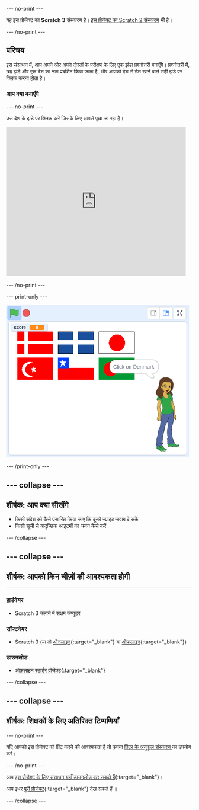 \--- no-print \---

यह इस प्रोजेक्ट का **Scratch 3** संस्करण है। [इस प्रोजेक्ट का Scratch 2 संस्करण](https://projects.raspberrypi.org/en/projects/guess-the-flag-scratch2) भी है।

\--- /no-print \---

## परिचय

इस संसाधन में, आप अपने और अपने दोस्तों के परीक्षण के लिए एक झंडा प्रश्नोत्तरी बनाएँगे। प्रश्नोत्तरी में, छह झंडे और एक देश का नाम प्रदर्शित किया जाता है, और आपको देश से मेल खाने वाले सही झंडे पर क्लिक करना होता है।

### आप क्या बनाएँगे

\--- no-print \---

उस देश के झंडे पर क्लिक करें जिसके लिए आपसे पूछा जा रहा है।

<div class="scratch-preview">
  <iframe allowtransparency="true" width="485" height="402" src="https://scratch.mit.edu/projects/embed/276891625/?autostart=false" frameborder="0" scrolling="no"></iframe>
</div>

\--- /no-print \---

\--- print-only \---

![खेल खत्म](images/finished-game.png)

\--- /print-only \---

## \--- collapse \---

## शीर्षक: आप क्या सीखेंगे

+ किसी संदेश को कैसे प्रसारित किया जाए कि दूसरे स्प्राइट जवाब दे सकें
+ किसी सूची से यादृच्छिक आइटमों का चयन कैसे करें

\--- /collapse \---

## \--- collapse \---

## शीर्षक: आपको किन चीज़ों की आवश्यकता होगी

* * *

### हार्डवेयर

+ Scratch 3 चलाने में सक्षम कंप्यूटर

### सॉफ्टवेयर

+ Scratch 3 (या तो [ऑनलाइन](http://rpf.io/scratchon){:target="_blank"} या [ऑफलाइन](http://rpf.io/scratchoff){:target="_blank"})

### डाउनलोड

+ [ऑफ़लाइन स्टार्टर प्रोजेक्ट](http://rpf.io/p/en/guess-the-flag-go){:target="_blank"}

\--- /collapse \---

## \--- collapse \---

## शीर्षक: शिक्षकों के लिए अतिरिक्त टिप्पणियाँ

\--- no-print \---

यदि आपको इस प्रोजेक्ट को प्रिंट करने की आवश्यकता है तो कृपया [ प्रिंटर के अनुकूल संस्करण ](https://projects.raspberrypi.org/en/projects/guess-the-flag/print) का उपयोग करें।

\--- /no-print \---

आप [इस प्रोजेक्ट के लिए संसाधन यहाँ डाउनलोड कर सकते हैं](http://rpf.io/p/en/guess-the-flag-go){:target="_blank"}।

आप इधर [पूरी प्रोजेक्ट](http://rpf.io/p/en/guess-the-flag-get){:target="_blank"} देख सकते हैं ।

\--- /collapse \---